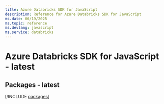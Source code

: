 ```yaml
---
title: Azure Databricks SDK for JavaScript
description: Reference for Azure Databricks SDK for JavaScript
ms.date: 06/19/2025
ms.topic: reference
ms.devlang: javascript
ms.service: databricks
---
```

# Azure Databricks SDK for JavaScript - latest
## Packages - latest
[!INCLUDE [packages](databricks-index.md)]